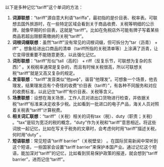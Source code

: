 以下是多种记忆“tariff”这个单词的方法：
1. **词源联想**：“tariff”源自意大利语“tariffa”，最初指的是价目表、税率表。可联想去国外旅游时，在一些特定区域会看到关于商品收费、关税等明细的公示牌，就像早期的价目表，这就是“tariff”。比如在免税店外可能有牌子写着某些商品若超出限额需缴纳的关税“tariff”。
2. **词根词缀联想**：虽然“tariff”没有常见的词根词缀，但可拆分为“tar（沥青） + iff” 。想象给进出口商品的清单（tariff所指的关税清单等）上涂满了沥青，让它变得很重要不能随意更改，以此强化记忆。
3. **词形联想**：“tariff”形似“tall（高的） + riff（反复乐节，可联想为复杂的东西）” 。关税税率通常是复杂的，而且有时候关税很高，所以可联想关税“tariff”就是又高又复杂的规定。
4. **发音联想**：“tariff”发音类似“他риф”，谐音“他理发”。可想象一个场景，他去理发，结果理发店有个奇怪的收费“价目表（tariff）”，有各种不同服务和对应的收费标准，以此记住“tariff”有价目表、关税等含义。
5. **场景联想**：设想在海关场景，工作人员对进出口货物进行检查，并依据关税“tariff”标准来决定收多少税。比如看到一批进口的电子产品，海关人员对照着关税表“tariff”计算税费。
6. **相关词汇联想**：“tariff”（关税）相关的词有tax（税）、duty（职责；关税） 。“tax”是较为宽泛的税的概念，“duty”作为关税和“tariff”意思相近。将这些词放一起记忆，比如在写关于税务的文章时，会考虑何时用“tariff”描述关税，何时用“duty” 。
7. **短语联想**：常见短语“tariff barrier”（关税壁垒） 。在国际贸易新闻中常听到这个短语，一些国家会设置“tariff barrier”来保护本国产业。通过记忆这个短语，能加深对“tariff”的记忆，比如看到贸易保护政策的报道，就会想到“tariff barrier”，进而记住“tariff”。 